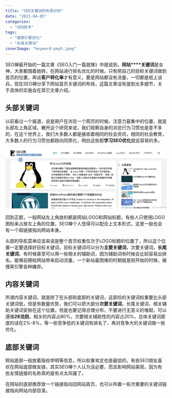 ```yaml
---
title: "SEO关键词的布局分析"
date: "2021-04-05"
categories: 
  - "SEO技术"
tags: 
  - "搜索引擎优化"
  - "长尾关键词" 
coverImage: "keyword-pmyh.jpeg"
---
```


SEO禅最开始的一篇文章《SEO入门一篇就够》中就说到，**网站****关键词**是女神，大家都围着她转，在网站进行排名优化的时候，只有把自己的目标关键词做到首页的位置，再谈**客户转化率**才有意义，要是网站都没有流量，一切都是纸上谈兵，现在SEO禅分享下网站首页关键词的布局，这篇文章没有提到太多细节，关于具体的实施会在其它文章介绍。

## 头部关键词

以前看过一个报道，说是用户在浏览一个网页的时候，注意力最集中的位置，就是头部左上角区域，撇开这个研究来说，我们观察自身的浏览行为习惯也是差不多的，在这个世界上，我们大多数人都是接收着相同的社会资讯，相同的社会教育，大多数人的行为习惯也都趋向同质化，明白这些那**学习SEO优化**就会容易的多。

![](images/SEO禅头部标题.jpg)

回到正题，一般网站左上角放的都是网站LOGO和网站标题，有些人只使用LOGO图标来占居左上角的位置，SEO禅个人觉得可以配合上文本形式，这里一般也会有一个超链接指向网站本身。

头部的导航菜单应该来说是整个首页权重仅次于LOGO标题的位置了，所以这个位置一定要选择好目标关键词，目标关键词可以分为**主要关键词**，次要关键词，**长尾关键词**，有时候甚至可以用一些相关的辅助词，因为辅助词有时候会比较容易出排名，能够前期给网站带来启动流量，一个新站最困难的时期就是刚开始的时候，被搜索引擎各种嫌弃。

## 内容关键词

所谓内容关键词，就是除了在头部和底部的关键词，这部份的关键词权重要比头部关键词低，但是有数量优势，我们可以把大部分**次要关键词**，长尾关键词，相关辅助关键词安排在这个位置，但是也要记得合理分布，不要进行无意义的堆砌，可以遵循**28法则**，相关的内容占80%，次要相关辅助性的内容占20%，总体关键词密度的话在2%-8%，等一些竞争低的关键词有排名了，再对竞争大的关键词做一些优化。

## 底部关键词

网站底部一般放着版权申明等信息，所以权重肯定也是最低的，有些SEO朋友喜欢在网站底部做友链，其实SEO禅个人认为没必要，而且影响网站美观，因为有些友情链接的名称真的是有点太风骚了。

在网站的底部推荐放一个链接指向回网站首页，也可以布置一些次重要的关键词链接指向网站内部目录。
